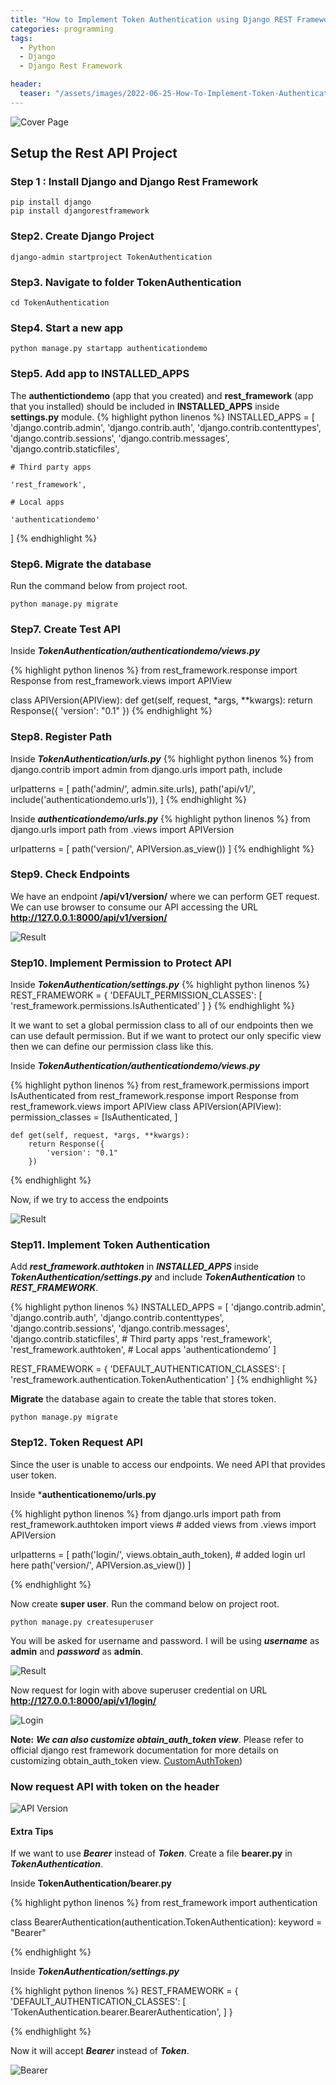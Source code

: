 ```yaml
---
title: "How to Implement Token Authentication using Django REST Framework"
categories: programming
tags:
  - Python
  - Django
  - Django Rest Framework

header:
  teaser: "/assets/images/2022-06-25-How-To-Implement-Token-Authentication-Using-Django-REST-Framework/cover.png"
---
```


![Cover Page](/assets/images/2022-06-25-How-To-Implement-Token-Authentication-Using-Django-REST-Framework/cover.png)
## Setup the Rest API Project

### Step 1 : Install Django and Django Rest Framework

    pip install django
    pip install djangorestframework

### Step2. Create Django Project

    django-admin startproject TokenAuthentication

### Step3. Navigate to folder TokenAuthentication

    cd TokenAuthentication

### Step4. Start a new app

    python manage.py startapp authenticationdemo

### Step5. Add app to INSTALLED_APPS

The **authentictiondemo** (app that you created) and **rest_framework** (app that you installed) should be included in **INSTALLED_APPS** inside **settings.py** module.
{% highlight python linenos %}
INSTALLED_APPS = [
    'django.contrib.admin',
    'django.contrib.auth',
    'django.contrib.contenttypes',
    'django.contrib.sessions',
    'django.contrib.messages',
    'django.contrib.staticfiles',

    # Third party apps

    'rest_framework',

    # Local apps

    'authenticationdemo'
]
{% endhighlight %}

### Step6. Migrate the database

Run the command below from project root.

    python manage.py migrate

### Step7. Create Test API

Inside **_TokenAuthentication/authenticationdemo/views.py_**

{% highlight python linenos %}
from rest_framework.response import Response
from rest_framework.views import APIView

class APIVersion(APIView):
    def get(self, request, \*args, \*\*kwargs):
    return Response({
    'version': "0.1"
    })
{% endhighlight %}

### Step8. Register Path

Inside **_TokenAuthentication/urls.py_**
{% highlight python linenos %}
from django.contrib import admin
from django.urls import path, include

urlpatterns = [
    path('admin/', admin.site.urls),
    path('api/v1/', include('authenticationdemo.urls')),
]
{% endhighlight %}

Inside **_authenticationdemo/urls.py_**
{% highlight python linenos %}
from django.urls import path
from .views import APIVersion

urlpatterns = [
    path('version/', APIVersion.as_view())
]
{% endhighlight %}

### Step9. Check Endpoints

We have an endpoint **/api/v1/version/** where we can perform GET request. We can use browser to consume our API accessing the URL **http://127.0.0.1:8000/api/v1/version/**

![Result](/assets/images/2022-06-25-How-To-Implement-Token-Authentication-Using-Django-REST-Framework/result.png)

### Step10. Implement Permission to Protect API

Inside **_TokenAuthentication/settings.py_**
{% highlight python linenos %}
REST_FRAMEWORK = {
    'DEFAULT_PERMISSION_CLASSES': [
        'rest_framework.permissions.IsAuthenticated'
    ]
}
{% endhighlight %}

It we want to set a global permission class to all of our endpoints then we can use default permission. But if we want to protect our only specific view then we can define our permission class like this.

Inside **_TokenAuthentication/authenticationdemo/views.py_**

{% highlight python linenos %}
from rest_framework.permissions import IsAuthenticated
from rest_framework.response import Response
from rest_framework.views import APIView
class APIVersion(APIView):
    permission_classes = [IsAuthenticated, ]

    def get(self, request, *args, **kwargs):
        return Response({
            'version': "0.1"
        })

{% endhighlight %}

Now, if we try to access the endpoints

![Result](/assets/images/2022-06-25-How-To-Implement-Token-Authentication-Using-Django-REST-Framework/result2.png)

### Step11. Implement Token Authentication
Add ***rest_framework.authtoken*** in ***INSTALLED_APPS*** inside **_TokenAuthentication/settings.py_** and include ***TokenAuthentication*** to ***REST_FRAMEWORK***.

{% highlight python linenos %}
INSTALLED_APPS = [
    'django.contrib.admin',
    'django.contrib.auth',
    'django.contrib.contenttypes',
    'django.contrib.sessions',
    'django.contrib.messages',
    'django.contrib.staticfiles',
    # Third party apps
    'rest_framework',
    'rest_framework.authtoken',
    # Local apps
    'authenticationdemo'
]

REST_FRAMEWORK = {
    'DEFAULT_AUTHENTICATION_CLASSES': [
        'rest_framework.authentication.TokenAuthentication'
    ]
{% endhighlight %}

**Migrate** the database again to create the table that stores token.

    python manage.py migrate

### Step12. Token Request API
Since the user is unable to access our endpoints. We need API that provides user token.

Inside ***authenticationemo/urls.py**

{% highlight python linenos %}
from django.urls import path
from rest_framework.authtoken import views  # added views
from .views import APIVersion

urlpatterns = [
    path('login/', views.obtain_auth_token),  # added login url here
    path('version/', APIVersion.as_view())
]

{% endhighlight %}

Now create **super user**. Run the command below on project root.

    python manage.py createsuperuser

You will be asked for username and password. I will be using ***username*** as **admin** and ***password*** as **admin**.

![Result](/assets/images/2022-06-25-How-To-Implement-Token-Authentication-Using-Django-REST-Framework/superuser.png)

Now request for login with above superuser credential on URL **http://127.0.0.1:8000/api/v1/login/**

![Login](/assets/images/2022-06-25-How-To-Implement-Token-Authentication-Using-Django-REST-Framework/login.png)

**Note:**  ***We can also customize obtain_auth_token view***. Please refer to official django rest framework documentation for more details on customizing obtain_auth_token view. [CustomAuthToken](https://www.django-rest-framework.org/api-guide/authentication/#tokenauthentication))

### Now request API with token on the header
![API Version](/assets/images/2022-06-25-How-To-Implement-Token-Authentication-Using-Django-REST-Framework/apiversion.png)

#### Extra Tips

If we want to use ***Bearer*** instead of ***Token***.  Create a file **bearer.py** in ***TokenAuthentication***.


Inside **TokenAuthentication/bearer.py**

{% highlight python linenos %}
from rest_framework import authentication


class BearerAuthentication(authentication.TokenAuthentication):
    keyword = "Bearer"

{% endhighlight %}

Inside **_TokenAuthentication/settings.py_**

{% highlight python linenos %}
REST_FRAMEWORK = {
    'DEFAULT_AUTHENTICATION_CLASSES': [
        'TokenAuthentication.bearer.BearerAuthentication',
    ]
}

{% endhighlight %}

Now it will accept ***Bearer*** instead of ***Token***.

![Bearer](/assets/images/2022-06-25-How-To-Implement-Token-Authentication-Using-Django-REST-Framework/bearer-token.png)